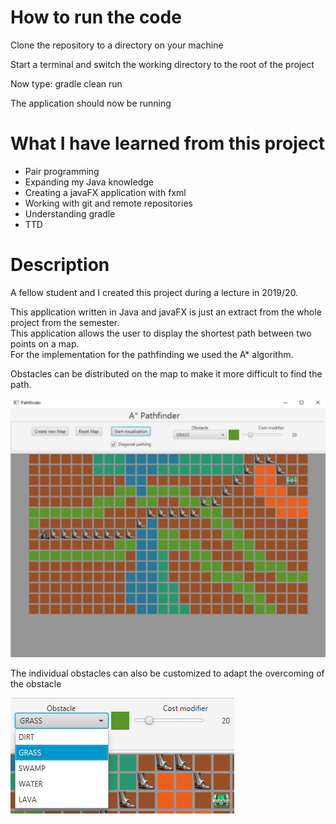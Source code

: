 
<h1>How to run the code</h1>
<p>Clone the repository to a directory on your machine</p>
<p>Start a terminal and switch the working directory to the root of the project</p>
<p>Now type: gradle clean run</p>
<p>The application should now be running</p>

<h1>What I have learned from this project</h1>
<ul>
<li>Pair programming</li>
<li>Expanding my Java knowledge</li>
<li>Creating a javaFX application with fxml</li>
<li>Working with git and remote repositories</li>
<li>Understanding gradle</li>
<li>TTD</li>

</ul>

<h1>Description</h1>
<p>A fellow student and I created this project during a lecture in 2019/20.</p>
<p>This application written in Java and javaFX is just an extract from the whole project from the semester. <br>
This application allows the user to display the shortest path between two points on a map.<br>
For the implementation for the pathfinding we used the A* algorithm.
</p>

<p>Obstacles can be distributed on the map to make it more difficult to find the path.</p>

![Test](./screenshots/pathfindingMapDiagonal.png)

<p>The individual obstacles can also be customized to adapt the overcoming of the obstacle</p>

![Test](./screenshots/differentObstacles.png)
